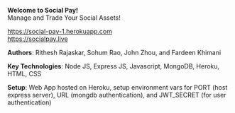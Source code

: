 **Welcome to Social Pay!**\
Manage and Trade Your Social Assets!

https://social-pay-1.herokuapp.com \
https://socialpay.live

**Authors**: Rithesh Rajaskar, Sohum Rao, John Zhou, and Fardeen Khimani

**Key Technologies**: Node JS, Express JS, Javascript, MongoDB, Heroku, HTML, CSS

**Setup**: Web App hosted on Heroku, setup environment vars for PORT (host express server), URL (mongdb authentication), and JWT_SECRET (for user authentication)